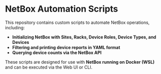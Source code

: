 # NetBox Automation Scripts

This repository contains custom scripts to automate NetBox operations, including:

- **Initializing NetBox with Sites, Racks, Device Roles, Device Types, and Devices**
- **Filtering and printing device reports in YAML format**
- **Querying device counts via the NetBox API**

These scripts are designed for use with **NetBox running on Docker (WSL)** and can be executed via the Web UI or CLI.
